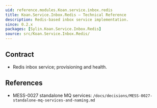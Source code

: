 ```yaml
---
uid: reference.modules.Koan.service.inbox.redis
title: Koan.Service.Inbox.Redis — Technical Reference
description: Redis-based inbox service implementation.
since: 0.2.x
packages: [Sylin.Koan.Service.Inbox.Redis]
source: src/Koan.Service.Inbox.Redis/
---
```


## Contract
- Redis inbox service; provisioning and health.

## References
- MESS-0027 standalone MQ services: `/docs/decisions/MESS-0027-standalone-mq-services-and-naming.md`
